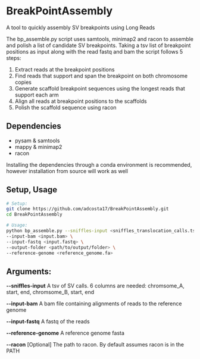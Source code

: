 # BreakPointAssembly
A tool to quickly assembly SV breakpoints using Long Reads

The bp_assemble.py script uses samtools, minimap2 and racon to assemble and polish a list of candidate SV breakpoints. Taking a tsv list of breakpoint positions as input along with the read fastq and bam the script follows 5 steps:

1. Extract reads at the breakpoint positions
2. Find reads that support and span the breakpoint on both chromosome copies
3. Generate scaffold breakpoint sequences using the longest reads that support each arm
4. Align all reads at breakpoint positions to the scaffolds
5. Polish the scaffold sequence using racon

## Dependencies
- pysam & samtools
- mappy & minimap2
- racon

Installing the dependencies through a conda environment is recommended, however installation from source will work as well 

## Setup, Usage
```sh
# Setup:
git clone https://github.com/adcosta17/BreakPointAssembly.git
cd BreakPointAssembly

# Usage: 
python bp_assemble.py --sniffles-input <sniffles_translocation_calls.tsv> \
--input-bam <input.bam> \
--input-fastq <input.fastq> \
--output-folder <path/to/output/folder> \
--reference-genome <reference_genome.fa>

```

## Arguments:
**--sniffles-input** A tsv of SV calls. 6 columns are needed: chromsome_A, start, end, chromsome_B, start, end

**--input-bam** A bam file containing alignments of reads to the reference genome

**--input-fastq** A fastq of the reads

**--reference-genome** A reference genome fasta

**--racon** [Optional] The path to racon. By default assumes racon is in the PATH

